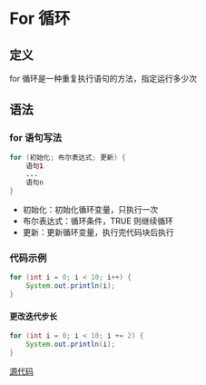 # For 循环

## 定义

for 循环是一种重复执行语句的方法，指定运行多少次

## 语法

### for 语句写法

```java
for (初始化; 布尔表达式; 更新) {
    语句1
    ...
    语句n
}
```

- 初始化：初始化循环变量，只执行一次
- 布尔表达式：循环条件，TRUE 则继续循环
- 更新：更新循环变量，执行完代码块后执行

### 代码示例

```java
for (int i = 0; i < 10; i++) {
    System.out.println(i);
}
```

#### 更改迭代步长

```java
for (int i = 0; i < 10; i += 2) {
    System.out.println(i);
}
```

[源代码](forloop.java)